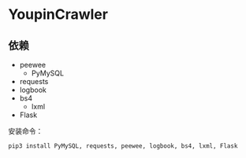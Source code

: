 # YoupinCrawler
## 依赖
- peewee
    - PyMySQL
- requests
- logbook
- bs4
    - lxml
- Flask

安装命令：
```
pip3 install PyMySQL, requests, peewee, logbook, bs4, lxml, Flask
```
